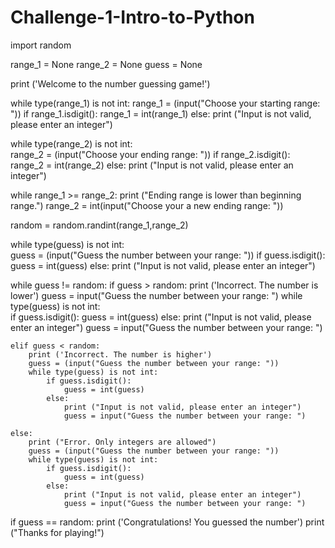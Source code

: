 # Challenge-1-Intro-to-Python
import random

range_1 = None
range_2 = None
guess = None

print ('Welcome to the number guessing game!')

while type(range_1) is not int:
    range_1 = (input("Choose your starting range: "))
    if range_1.isdigit():
        range_1 = int(range_1)
    else:
        print ("Input is not valid, please enter an integer")
        
while type(range_2) is not int:       
    range_2 = (input("Choose your ending range: "))
    if range_2.isdigit():
        range_2 = int(range_2)
    else:
        print ("Input is not valid, please enter an integer")

while range_1 >= range_2: 
    print ("Ending range is lower than beginning range.")
    range_2 = int(input("Choose your a new ending range: "))
    
random = random.randint(range_1,range_2)

while type(guess) is not int:       
    guess = (input("Guess the number between your range: "))
    if guess.isdigit():
        guess = int(guess)
    else:
        print ("Input is not valid, please enter an integer")


while guess != random:
    if guess > random:
        print ('Incorrect. The number is lower')
        guess = input("Guess the number between your range: ")
        while type(guess) is not int:       
            if guess.isdigit():
                guess = int(guess)
            else:
                print ("Input is not valid, please enter an integer")
                guess = input("Guess the number between your range: ")

    elif guess < random:
        print ('Incorrect. The number is higher')
        guess = (input("Guess the number between your range: "))
        while type(guess) is not int:       
            if guess.isdigit():
                guess = int(guess)
            else:
                print ("Input is not valid, please enter an integer")
                guess = input("Guess the number between your range: ")

    else:
        print ("Error. Only integers are allowed")
        guess = (input("Guess the number between your range: "))
        while type(guess) is not int:       
            if guess.isdigit():
                guess = int(guess)
            else:
                print ("Input is not valid, please enter an integer")
                guess = input("Guess the number between your range: ")


if guess == random:
    print ('Congratulations! You guessed the number')
    print ("Thanks for playing!")
